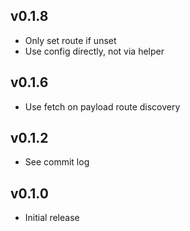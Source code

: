 ## v0.1.8
* Only set route if unset
* Use config directly, not via helper

## v0.1.6
* Use fetch on payload route discovery

## v0.1.2
* See commit log

## v0.1.0
* Initial release
